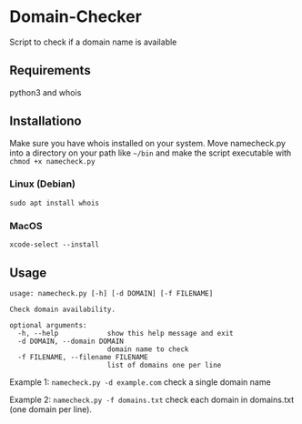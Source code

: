 # Domain-Checker
Script to check if a domain name is available

## Requirements
python3 and whois

## Installationo
Make sure you have whois installed on your system. Move namecheck.py into a directory on your path like `~/bin` and make the script executable with `chmod +x namecheck.py`

### Linux (Debian)

`sudo apt install whois`

### MacOS

`xcode-select --install`

## Usage
```
usage: namecheck.py [-h] [-d DOMAIN] [-f FILENAME]

Check domain availability.

optional arguments:
  -h, --help            show this help message and exit
  -d DOMAIN, --domain DOMAIN
                        domain name to check
  -f FILENAME, --filename FILENAME
                        list of domains one per line
```
Example 1: `namecheck.py -d example.com` check a single domain name

Example 2: `namecheck.py -f domains.txt` check each domain in domains.txt (one domain per line).
